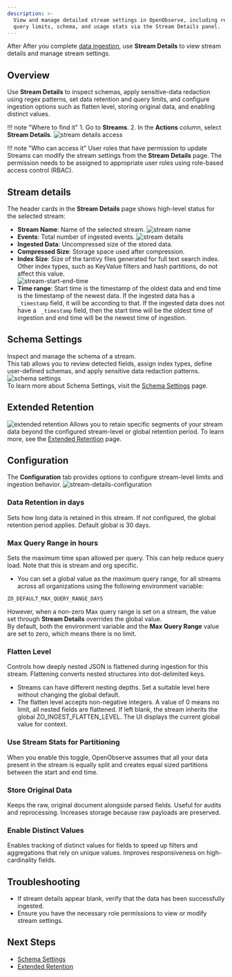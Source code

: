 ```yaml
---
description: >-
  View and manage detailed stream settings in OpenObserve, including retention,
  query limits, schema, and usage stats via the Stream Details panel.
---
```

After After you complete [data ingestion](streams-in-openobserve.md#ingest-data-into-stream), use **Stream Details** to view stream details and manage stream settings.

## Overview 
Use **Stream Details** to inspect schemas, apply sensitive-data redaction using regex patterns, set data retention and query limits, and configure ingestion options such as flatten level, storing original data, and enabling distinct values.

!!! note "Where to find it" 
    1. Go to **Streams**.
    2. In the **Actions** column, select **Stream Details**.
    ![stream details access](../../images/stream-details-access.png) 

!!! note "Who can access it" 
    User roles that have permission to update Streams can modify the stream settings from the **Stream Details** page. The permission needs to be assigned to appropriate user roles using role-based access control (RBAC). 


## Stream details
The header cards in the **Stream Details** page shows high-level status for the selected stream:

- **Stream Name**: Name of the selected stream.
![stream name](../../images/stream-name.png) 
- **Events**: Total number of ingested events.
![stream details](../../images/stream-details.png)   
- **Ingested Data**: Uncompressed size of the stored data.  
- **Compressed Size**: Storage space used after compression.  
- **Index Size**: Size of the tantivy files generated for full text search index. Other index types, such as KeyValue filters and hash partitions, do not affect this value.   
![stream-start-end-time](../../images/stream-start-end-time.png)
- **Time range**: Start time is the timestamp of the oldest data and end time is the timestamp of the newest data. If the ingested data has a `_timestamp` field, it will be according to that. If the ingested data does not have a ` _timestamp` field, then the start time will be the oldest time of ingestion and end time will be the newest time of ingestion.  

## Schema Settings
Inspect and manage the schema of a stream. <br>
This tab allows you to review detected fields, assign index types, define user-defined schemas, and apply sensitive data redaction patterns. <br>
![schema settings](../../images/stream-details-schema-settings.png)
<br>
To learn more about Schema Settings, visit the [Schema Settings](https://openobserve.ai/docs/user-guide/streams/schema-settings/) page. 


## Extended Retention
![extended retention](../../images/extended-retention.png)
Allows you to retain specific segments of your stream data beyond the configured stream-level or global retention period. To learn more, see the [Extended Retention](https://openobserve.ai/docs/user-guide/streams/extended-retention/) page.

## Configuration
The **Configuration** tab provides options to configure stream-level limits and ingestion behavior.
![stream-details-configuration](../../images/stream-details-configuration.png)

### Data Retention in days
Sets how long data is retained in this stream. If not configured, the global retention period applies. Default global is 30 days.

### Max Query Range in hours
Sets the maximum time span allowed per query. This can help reduce query load. Note that this is stream and org specific.   

- You can set a global value as the maximum query range, for all streams across all organizations using the following environment variable:  
```
ZO_DEFAULT_MAX_QUERY_RANGE_DAYS  
```  
However, when a non-zero Max query range is set on a stream, the value set through **Stream Details** overrides the global value. <br> By default, both the environment variable and the **Max Query Range** value are set to zero, which means there is no limit.

### Flatten Level
 
Controls how deeply nested JSON is flattened during ingestion for this stream.
Flattening converts nested structures into dot-delimited keys.

- Streams can have different nesting depths. Set a suitable level here without changing the global default.
- The flatten level accepts non-negative integers. A value of 0 means no limit, all nested fields are flattened.
If left blank, the stream inherits the global ZO_INGEST_FLATTEN_LEVEL. The UI displays the current global value for context. 

### Use Stream Stats for Partitioning 
When you enable this toggle, OpenObserve assumes that all your data present in the stream is equally split and creates equal sized partitions between the start and end time. 

### Store Original Data
Keeps the raw, original document alongside parsed fields.
Useful for audits and reprocessing. Increases storage because raw payloads are preserved.

### Enable Distinct Values
Enables tracking of distinct values for fields to speed up filters and aggregations that rely on unique values.
Improves responsiveness on high-cardinality fields. 


## Troubleshooting

- If stream details appear blank, verify that the data has been successfully ingested.
- Ensure you have the necessary role permissions to view or modify stream settings.

## Next Steps

- [Schema Settings](schema-settings.md)
- [Extended Retention](extended-retention.md)
